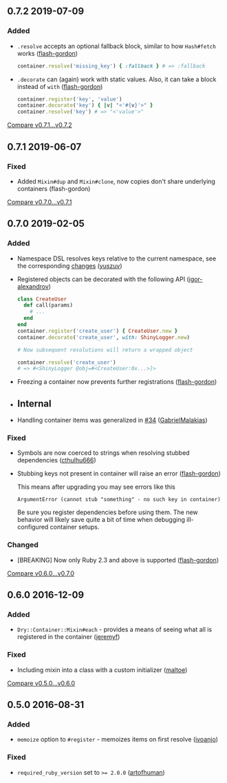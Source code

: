 ## 0.7.2 2019-07-09


### Added

- `.resolve` accepts an optional fallback block, similar to how `Hash#fetch` works ([flash-gordon](https://github.com/flash-gordon))
  ```ruby
  container.resolve('missing_key') { :fallback } # => :fallback
  ```
- `.decorate` can (again) work with static values. Also, it can take a block instead of `with` ([flash-gordon](https://github.com/flash-gordon))
  ```ruby
  container.register('key', 'value')
  container.decorate('key') { |v| "<'#{v}'>" }
  container.resolve('key') # => "<'value'>"
  ```


[Compare v0.7.1...v0.7.2](https://github.com/dry-rb/dry-container/compare/v0.7.1...v0.7.2)

## 0.7.1 2019-06-07


### Fixed

- Added `Mixin#dup` and `Mixin#clone`, now copies don't share underlying containers (flash-gordon)


[Compare v0.7.0...v0.7.1](https://github.com/dry-rb/dry-container/compare/v0.7.0...v0.7.1)

## 0.7.0 2019-02-05


### Added

- Namespace DSL resolves keys relative to the current namespace, see the corresponding [changes](https://github.com/dry-rb/dry-container/pull/47) ([yuszuv](https://github.com/yuszuv))
- Registered objects can be decorated with the following API ([igor-alexandrov](https://github.com/igor-alexandrov))

  ```ruby
  class CreateUser
    def call(params)
      # ...
    end
  end
  container.register('create_user') { CreateUser.new }
  container.decorate('create_user', with: ShinyLogger.new)

  # Now subsequent resolutions will return a wrapped object

  container.resolve('create_user')
  # => #<ShinyLogger @obj=#<CreateUser:0x...>]>
  ```
- Freezing a container now prevents further registrations ([flash-gordon](https://github.com/flash-gordon))
- ## Internal
- Handling container items was generalized in [#34](https://github.com/dry-rb/dry-container/pull/34) ([GabrielMalakias](https://github.com/GabrielMalakias))

### Fixed

- Symbols are now coerced to strings when resolving stubbed dependencies ([cthulhu666](https://github.com/cthulhu666))
- Stubbing keys not present in container will raise an error ([flash-gordon](https://github.com/flash-gordon))

  This means after upgrading you may see errors like this
  ```
  ArgumentError (cannot stub "something" - no such key in container)
  ```
  Be sure you register dependencies before using them. The new behavior will likely save quite a bit of time when debugging ill-configured container setups.

### Changed

- [BREAKING] Now only Ruby 2.3 and above is supported ([flash-gordon](https://github.com/flash-gordon))

[Compare v0.6.0...v0.7.0](https://github.com/dry-rb/dry-container/compare/v0.6.0...v0.7.0)

## 0.6.0 2016-12-09


### Added

- `Dry::Container::Mixin#each` - provides a means of seeing what all is registered in the container ([jeremyf](https://github.com/jeremyf))

### Fixed

- Including mixin into a class with a custom initializer ([maltoe](https://github.com/maltoe))


[Compare v0.5.0...v0.6.0](https://github.com/dry-rb/dry-container/compare/v0.5.0...v0.6.0)

## 0.5.0 2016-08-31


### Added

- `memoize` option to `#register` - memoizes items on first resolve ([ivoanjo](https://github.com/ivoanjo))

### Fixed

- `required_ruby_version` set to `>= 2.0.0` ([artofhuman](https://github.com/artofhuman))
